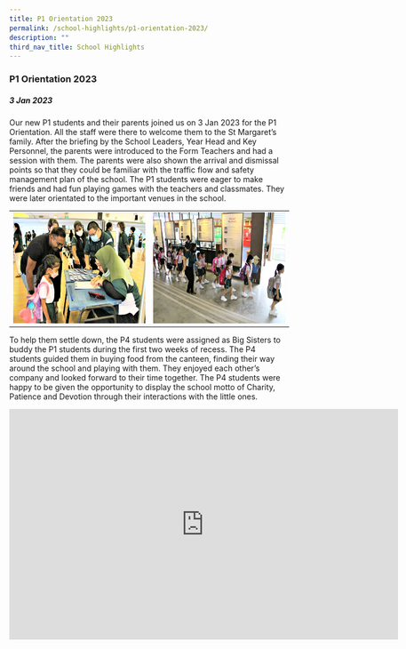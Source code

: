 ```yaml
---
title: P1 Orientation 2023
permalink: /school-highlights/p1-orientation-2023/
description: ""
third_nav_title: School Highlights
---
```

### P1 Orientation 2023

##### 3 Jan 2023

Our new P1 students and their parents joined us on 3 Jan 2023 for the P1 Orientation. All the staff were there to welcome them to the St Margaret’s family. After the briefing by the School Leaders, Year Head and Key Personnel, the parents were introduced to the Form Teachers and had a session with them. The parents were also shown the arrival and dismissal points so that they could be familiar with the traffic flow and safety management plan of the school. The P1 students were eager to make friends and had fun playing games with the teachers and classmates. They were later orientated to the important venues in the school.  

<table>
<tbody><tr>
		<td><img alt="p1or01" src="/images/P1%20Orientation%202023/p1or_01.JPG" style="width:300px;height:200px;"> </td>
		<td><img alt="p1or02" src="/images/P1%20Orientation%202023/p1or_02.JPG" style="width:300px;height:200px;"> </td>
</tr></tbody></table>	

To help them settle down, the P4 students were assigned as Big Sisters to buddy the P1 students during the first two weeks of recess. The P4 students guided them in buying food from the canteen, finding their way around the school and playing with them. They enjoyed each other’s company and looked forward to their time together. The P4 students were happy to be given the opportunity to display the school motto of Charity, Patience and Devotion through their interactions with the little ones.

<center>
<iframe width="700" height="415" src="https://www.youtube.com/embed/2gdlmg9q1jY" title="YouTube video player" frameborder="0" allow="accelerometer; autoplay; clipboard-write; encrypted-media; gyroscope; picture-in-picture; web-share" allowfullscreen=""></iframe>
</center>